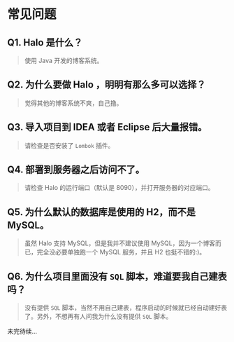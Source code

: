 # 常见问题

## Q1. Halo 是什么？

> 使用 Java 开发的博客系统。

## Q2. 为什么要做 Halo ，明明有那么多可以选择？

> 觉得其他的博客系统不爽，自己撸。

## Q3. 导入项目到 IDEA 或者 Eclipse 后大量报错。

> 请检查是否安装了 `Lombok` 插件。

## Q4. 部署到服务器之后访问不了。

> 请检查 Halo 的运行端口（默认是 8090），并打开服务器的对应端口。

## Q5. 为什么默认的数据库是使用的 H2，而不是 MySQL。

> 虽然 Halo 支持 MySQL，但是我并不建议使用 MySQL，因为一个博客而已，完全没必要单独跑一个 MySQL 服务，并且 H2 也挺不错的:)。

## Q6. 为什么项目里面没有 `SQL` 脚本，难道要我自己建表吗？

> 没有提供 `SQL` 脚本，当然不用自己建表，程序启动的时候就已经自动建好表了。另外，不想再有人问我为什么没有提供 `SQL` 脚本。

未完待续...
